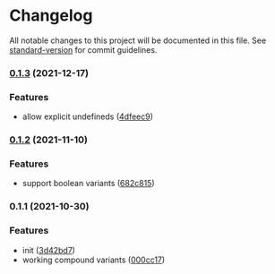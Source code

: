 # Changelog

All notable changes to this project will be documented in this file. See [standard-version](https://github.com/conventional-changelog/standard-version) for commit guidelines.

### [0.1.3](https://github.com/asyarb/twix/compare/v0.1.2...v0.1.3) (2021-12-17)


### Features

* allow explicit undefineds ([4dfeec9](https://github.com/asyarb/twix/commit/4dfeec9ec59ff5dab66e9e60cfaf7e4b43386575))

### [0.1.2](https://github.com/asyarb/twix/compare/v0.1.1...v0.1.2) (2021-11-10)


### Features

* support boolean variants ([682c815](https://github.com/asyarb/twix/commit/682c8155b6dce699fbafbbd7fcb249ec5799f098))

### 0.1.1 (2021-10-30)


### Features

* init ([3d42bd7](https://github.com/asyarb/twix/commit/3d42bd7eccbaa00babdc282936d1b3c41f0cb916))
* working compound variants ([000cc17](https://github.com/asyarb/twix/commit/000cc17ed37c6c4ee67458df6676effd42d7f91d))

